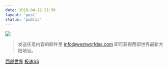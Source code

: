 ```yaml
---
date: 2018-04-12 21:30
layout: 'post'
status: 'public'
---
```

![](https://cdn.pixabay.com/photo/2014/09/03/13/49/ladder-434523_1280.jpg)

> 发送任意内容的邮件至 <info@westworldss.com> 即可获得西部世界最新大陆地址。

[西部世界](https://xbnet.site/i/iv200927/bobXeCk)
[极速SS](https://jsss-25.top)
